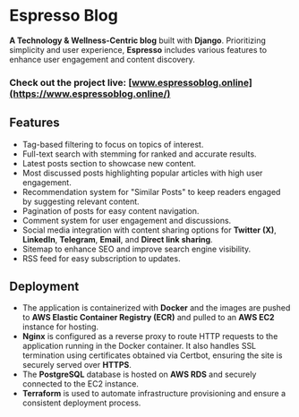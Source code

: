 # Espresso Blog  


**A Technology & Wellness-Centric blog** built with **Django**. Prioritizing simplicity and user experience, **Espresso** includes various features to enhance user engagement and content discovery.  

### **Check out the project live**: [www.espressoblog.online](https://www.espressoblog.online/)  



## Features  

- Tag-based filtering to focus on topics of interest.  
- Full-text search with stemming for ranked and accurate results. 
- Latest posts section to showcase new content.  
- Most discussed posts highlighting popular articles with high user engagement.  
- Recommendation system for "Similar Posts" to keep readers engaged by suggesting relevant content.
- Pagination of posts for easy content navigation.  
- Comment system for user engagement and discussions.  
- Social media integration with content sharing options for **Twitter (X)**, **LinkedIn**, **Telegram**, **Email**, and **Direct link sharing**.  
- Sitemap to enhance SEO and improve search engine visibility.
- RSS feed for easy subscription to updates. 


## Deployment  

- The application is containerized with **Docker** and the images are pushed to **AWS Elastic Container Registry (ECR)** and pulled to an **AWS EC2** instance for hosting.  
- **Nginx** is configured as a reverse proxy to route HTTP requests to the application running in the Docker container. It also handles SSL termination using certificates obtained via Certbot, ensuring the site is securely served over **HTTPS**.
- The **PostgreSQL** database is hosted on **AWS RDS** and securely connected to the EC2 instance.  
- **Terraform** is used to automate infrastructure provisioning and ensure a consistent deployment process.